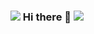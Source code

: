 ### ![](https://user-images.githubusercontent.com/65187002/144930161-2f783401-8d27-4fdf-a2f7-cc0ba32f1f1f.gif) Hi there 👋 ![](https://user-images.githubusercontent.com/65187002/144930161-2f783401-8d27-4fdf-a2f7-cc0ba32f1f1f.gif)

<!--
**eduardoximenes/eduardoximenes** is a ✨ _special_ ✨ repository because its `README.md` (this file) appears on your GitHub profile.

Here are some ideas to get you started:

- 🔭 I’m currently working on ...
- 🌱 I’m currently learning ...
- 👯 I’m looking to collaborate on ...
- 🤔 I’m looking for help with ...
- 💬 Ask me about ...
- 📫 How to reach me: ...
- 😄 Pronouns: ...
- ⚡ Fun fact: ...
-->
